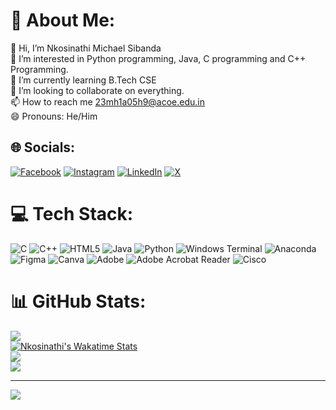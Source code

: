 # 💫 About Me:
👋 Hi, I’m Nkosinathi Michael Sibanda<br>👀 I’m interested in Python programming, Java, C programming and C++ Programming.<br>🌱 I’m currently learning B.Tech CSE<br>💞️ I’m looking to collaborate on everything.<br>📫 How to reach me 23mh1a05h9@acoe.edu.in<br>😄 Pronouns: He/Him


## 🌐 Socials:
[![Facebook](https://img.shields.io/badge/Facebook-%231877F2.svg?logo=Facebook&logoColor=white)](https://facebook.com/people/Nkosinathi-Sibanda/)  [![Instagram](https://img.shields.io/badge/Instagram-%23E4405F.svg?logo=Instagram&logoColor=white)](https://instagram.com/@nathi_mike)  [![LinkedIn](https://img.shields.io/badge/LinkedIn-%230077B5.svg?logo=linkedin&logoColor=white)](https://www.linkedin.com/in/nkosinathi-sibanda-294155131/) [![X](https://img.shields.io/badge/X-black.svg?logo=X&logoColor=white)](https://x.com/@nathi_mike) 

# 💻 Tech Stack:
![C](https://img.shields.io/badge/c-%2300599C.svg?style=for-the-badge&logo=c&logoColor=white) ![C++](https://img.shields.io/badge/c++-%2300599C.svg?style=for-the-badge&logo=c%2B%2B&logoColor=white) ![HTML5](https://img.shields.io/badge/html5-%23E34F26.svg?style=for-the-badge&logo=html5&logoColor=white) ![Java](https://img.shields.io/badge/java-%23ED8B00.svg?style=for-the-badge&logo=openjdk&logoColor=white) ![Python](https://img.shields.io/badge/python-3670A0?style=for-the-badge&logo=python&logoColor=ffdd54) ![Windows Terminal](https://img.shields.io/badge/Windows%20Terminal-%234D4D4D.svg?style=for-the-badge&logo=windows-terminal&logoColor=white) ![Anaconda](https://img.shields.io/badge/Anaconda-%2344A833.svg?style=for-the-badge&logo=anaconda&logoColor=white) ![Figma](https://img.shields.io/badge/figma-%23F24E1E.svg?style=for-the-badge&logo=figma&logoColor=white) ![Canva](https://img.shields.io/badge/Canva-%2300C4CC.svg?style=for-the-badge&logo=Canva&logoColor=white) ![Adobe](https://img.shields.io/badge/adobe-%23FF0000.svg?style=for-the-badge&logo=adobe&logoColor=white) ![Adobe Acrobat Reader](https://img.shields.io/badge/Adobe%20Acrobat%20Reader-EC1C24.svg?style=for-the-badge&logo=Adobe%20Acrobat%20Reader&logoColor=white) ![Cisco](https://img.shields.io/badge/cisco-%23049fd9.svg?style=for-the-badge&logo=cisco&logoColor=black)

# 📊 GitHub Stats:
![](https://github-readme-stats.vercel.app/api?username=nathimike102&theme=shadow_blue&hide_border=false&include_all_commits=true&count_private=false)<br/>
<a href="https://wakatime.com/@nathi_mike"><img src="https://github-readme-stats.vercel.app/api/wakatime?username=nathi_mike&theme=radical" alt="Nkosinathi's Wakatime Stats"></a><br/>
![](https://github-readme-streak-stats.herokuapp.com/?user=nathimike102&theme=shadow_blue&hide_border=false)<br/>
![](https://github-readme-stats.vercel.app/api/top-langs/?username=nathimike102&theme=shadow_blue&hide_border=false&include_all_commits=true&count_private=false&layout=compact)

---
[![](https://visitcount.itsvg.in/api?id=nathimike102&icon=2&color=0)](https://visitcount.itsvg.in)

<!-- Proudly created with GPRM ( https://gprm.itsvg.in ) -->
